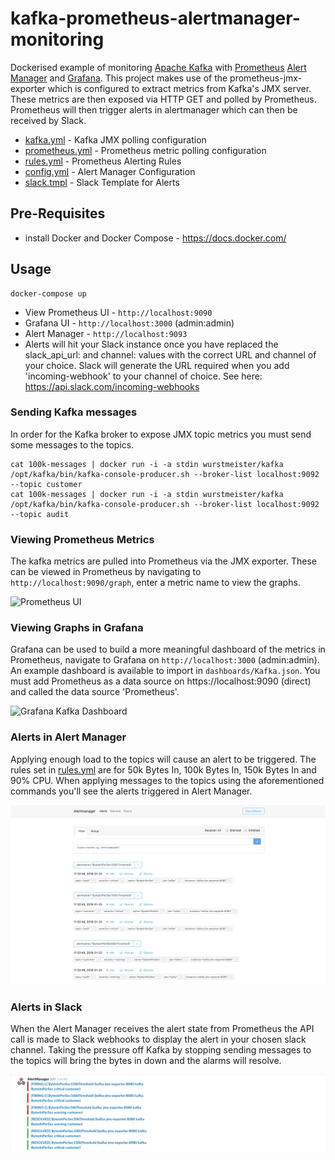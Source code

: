 # kafka-prometheus-alertmanager-monitoring
Dockerised example of monitoring [Apache Kafka](https://kafka.apache.org/) with [Prometheus](https://prometheus.io/) [Alert Manager](https://prometheus.io/docs/alerting/alertmanager/) and [Grafana](http://grafana.org/).  This project makes use of the prometheus-jmx-exporter which is configured to extract metrics from Kafka's JMX server.  These metrics are then exposed via HTTP GET and polled by Prometheus. Prometheus will then trigger alerts in alertmanager which can then be received by Slack.

* [kafka.yml](../master/prometheus-jmx-exporter/confd/templates/kafka.yml.tmpl) - Kafka JMX polling configuration
* [prometheus.yml](../master/mount/prometheus/prometheus.yml) - Prometheus metric polling configuration
* [rules.yml](../master/mount/prometheus/rules/rules.yml) - Prometheus Alerting Rules
* [config.yml](../master/mount/alertmanager/config.yml) - Alert Manager Configuration
* [slack.tmpl](../master/mount/alertmanager/templates/slack.tmpl) - Slack Template for Alerts

## Pre-Requisites
* install Docker and Docker Compose - https://docs.docker.com/

## Usage

```
docker-compose up
```

- View Prometheus UI - `http://localhost:9090`
- Grafana UI - `http://localhost:3000` (admin:admin)
- Alert Manager - `http://localhost:9093`
- Alerts will hit your Slack instance once you have replaced the slack_api_url: and channel: values with the correct URL and channel of your choice. Slack will generate the URL required when you add 'incoming-webhook' to your channel of choice. See here: https://api.slack.com/incoming-webhooks

### Sending Kafka messages
In order for the Kafka broker to expose JMX topic metrics you must send some messages to the topics.
```
cat 100k-messages | docker run -i -a stdin wurstmeister/kafka /opt/kafka/bin/kafka-console-producer.sh --broker-list localhost:9092 --topic customer
cat 100k-messages | docker run -i -a stdin wurstmeister/kafka /opt/kafka/bin/kafka-console-producer.sh --broker-list localhost:9092 --topic audit
```

### Viewing Prometheus Metrics
The kafka metrics are pulled into Prometheus via the JMX exporter.  These can be viewed in Prometheus by navigating to `http://localhost:9090/graph`, enter a metric name to view the graphs.

![Prometheus UI](images/prometheus-ui.png?raw=true)

### Viewing Graphs in Grafana
Grafana can be used to build a more meaningful dashboard of the metrics in Prometheus, navigate to Grafana on `http://localhost:3000` (admin:admin).  An example dashboard is available to import in `dashboards/Kafka.json`. You must add Prometheus as a data source on https://localhost:9090 (direct) and called the data source 'Prometheus'.

![Grafana Kafka Dashboard](images/grafana-ui.png?raw=true)

### Alerts in Alert Manager
Applying enough load to the topics will cause an alert to be triggered. The rules set in [rules.yml](../master/mount/prometheus/rules/rules.yml) are for 50k Bytes In, 100k Bytes In, 150k Bytes In and 90% CPU. When applying messages to the topics using the aforementioned commands you'll see the alerts triggered in Alert Manager.

![Alert Manager](images/alertmanager.png?raw=true)

### Alerts in Slack
When the Alert Manager receives the alert state from Prometheus the API call is made to Slack webhooks to display the alert in your chosen slack channel. Taking the pressure off Kafka by stopping sending messages to the topics will bring the bytes in down and the alarms will resolve.

![Slack](images/slack.png?raw=true)
